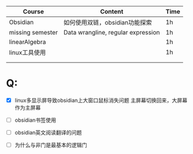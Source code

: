 
| Course           | Content                            | Time |
| ---------------- | ---------------------------------- | ---- |
| Obsidian         | 如何使用双链，obsidian功能探索                | 1h   |
| missing semester | Data wrangline, regular expression | 1h   |
| linearAlgebra    |                                    | 1h   |
| linux工具使用        |                                    | 1h   |
|                  |                                    |      |
|                  |                                    |      |

# Q:
- [x]  linux多显示屏导致obsidian上大窗口鼠标消失问题
	主屏幕切换回来，大屏幕作为主屏幕
- [ ] obsidian书签使用
- [ ] obsidian英文阅读翻译的问题
- [ ] 为什么与非门是最基本的逻辑门
 



